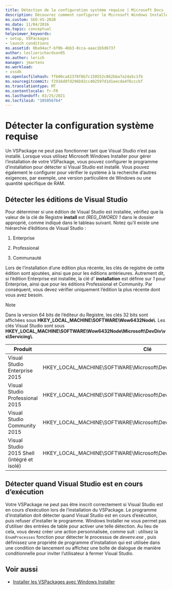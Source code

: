 ```yaml
---
title: Détection de la configuration système requise | Microsoft Docs
description: Découvrez comment configurer le Microsoft Windows Installer pour détecter la configuration système requise, telle que l’édition de Visual Studio installée.
ms.custom: SEO-VS-2020
ms.date: 11/04/2016
ms.topic: conceptual
helpviewer_keywords:
- setup, VSPackages
- launch conditions
ms.assetid: 0ba94acf-bf0b-4bb3-8cca-aaac1b5d6737
author: leslierichardson95
ms.author: lerich
manager: jmartens
ms.workload:
- vssdk
ms.openlocfilehash: ffb00ca42376f8b7c150552c862bba7a24a5c1fb
ms.sourcegitcommit: f2916d8fd296b92cc402597d1d1eecda4f6cccbf
ms.translationtype: MT
ms.contentlocale: fr-FR
ms.lasthandoff: 03/25/2021
ms.locfileid: "105056764"
---
```

# <a name="detect-system-requirements"></a>Détecter la configuration système requise
Un VSPackage ne peut pas fonctionner tant que Visual Studio n’est pas installé. Lorsque vous utilisez Microsoft Windows Installer pour gérer l’installation de votre VSPackage, vous pouvez configurer le programme d’installation pour détecter si Visual Studio est installé. Vous pouvez également le configurer pour vérifier le système à la recherche d’autres exigences, par exemple, une version particulière de Windows ou une quantité spécifique de RAM.

## <a name="detect-visual-studio-editions"></a>Détecter les éditions de Visual Studio
 Pour déterminer si une édition de Visual Studio est installée, vérifiez que la valeur de la clé de Registre **install** est *(REG_DWORD) 1* dans le dossier approprié, comme indiqué dans le tableau suivant. Notez qu’il existe une hiérarchie d’éditions de Visual Studio :

1. Enterprise

2. Professional

3. Communauté

Lors de l’installation d’une édition plus récente, les clés de registre de cette édition sont ajoutées, ainsi que pour les éditions antérieures. Autrement dit, si l’édition Enterprise est installée, la clé d' **installation** est définie sur *1* pour Enterprise, ainsi que pour les éditions Professional et Community. Par conséquent, vous devez vérifier uniquement l’édition la plus récente dont vous avez besoin.

> [!NOTE]
> Dans la version 64 bits de l’éditeur du Registre, les clés 32 bits sont affichées sous **HKEY_LOCAL_MACHINE\SOFTWARE\Wow6432Node\\**. Les clés Visual Studio sont sous **HKEY_LOCAL_MACHINE\SOFTWARE\Wow6432Node\Microsoft\DevDiv\vs\Servicing\\**.

|Produit|Clé|
|-------------|---------|
|Visual Studio Enterprise 2015|HKEY_LOCAL_MACHINE\SOFTWARE\Microsoft\DevDiv\vs\Servicing\14.0\enterprise|
|Visual Studio Professional 2015|HKEY_LOCAL_MACHINE\SOFTWARE\Microsoft\DevDiv\vs\Servicing\14.0\professional|
|Visual Studio Community 2015|HKEY_LOCAL_MACHINE\SOFTWARE\Microsoft\DevDiv\vs\Servicing\14.0\community|
|Visual Studio 2015 Shell (intégré et isolé)|HKEY_LOCAL_MACHINE\SOFTWARE\Microsoft\DevDiv\vs\Servicing\14.0\isoshell|

## <a name="detect-when-visual-studio-is-running"></a>Détecter quand Visual Studio est en cours d’exécution
 Votre VSPackage ne peut pas être inscrit correctement si Visual Studio est en cours d’exécution lors de l’installation du VSPackage. Le programme d’installation doit détecter quand Visual Studio est en cours d’exécution, puis refuser d’installer le programme. Windows Installer ne vous permet pas d’utiliser des entrées de table pour activer une telle détection. Au lieu de cela, vous devez créer une action personnalisée, comme suit : utilisez la `EnumProcesses` fonction pour détecter le processus de *devenv.exe* , puis définissez une propriété de programme d’installation qui est utilisée dans une condition de lancement ou affichez une boîte de dialogue de manière conditionnelle pour inviter l’utilisateur à fermer Visual Studio.

## <a name="see-also"></a>Voir aussi
- [Installer les VSPackages avec Windows Installer](../../extensibility/internals/installing-vspackages-with-windows-installer.md)

